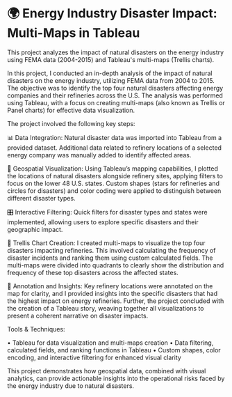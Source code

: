 # 🌍 Energy Industry Disaster Impact: Multi-Maps in Tableau 
This project analyzes the impact of natural disasters on the energy industry using FEMA data (2004-2015) and Tableau's multi-maps (Trellis charts). 

In this project, I conducted an in-depth analysis of the impact of natural disasters on the energy industry, utilizing FEMA data from 2004 to 2015. The objective was to identify the top four natural disasters affecting energy companies and their refineries across the U.S. The analysis was performed using Tableau, with a focus on creating multi-maps (also known as Trellis or Panel charts) for effective data visualization.

The project involved the following key steps:

📊 Data Integration: Natural disaster data was imported into Tableau from a provided dataset. Additional data related to refinery locations of a selected energy company was manually added to identify affected areas.
 
📍 Geospatial Visualization: Using Tableau’s mapping capabilities, I plotted the locations of natural disasters alongside refinery sites, applying filters to focus on the lower 48 U.S. states. Custom shapes (stars for refineries and circles for disasters) and color coding were applied to distinguish between different disaster types.
 
🎛️ Interactive Filtering: Quick filters for disaster types and states were implemented, allowing users to explore specific disasters and their geographic impact.
 
🧮 Trellis Chart Creation: I created multi-maps to visualize the top four disasters impacting refineries. This involved calculating the frequency of disaster incidents and ranking them using custom calculated fields. The multi-maps were divided into quadrants to clearly show the distribution and frequency of these top disasters across the affected states.
 
📝 Annotation and Insights: Key refinery locations were annotated on the map for clarity, and I provided insights into the specific disasters that had the highest impact on energy refineries. Further, the project concluded with the creation of a Tableau story, weaving together all visualizations to present a coherent narrative on disaster impacts.
	
Tools & Techniques:

• Tableau for data visualization and multi-maps creation
• Data filtering, calculated fields, and ranking functions in Tableau
• Custom shapes, color encoding, and interactive filtering for enhanced visual clarity
	
This project demonstrates how geospatial data, combined with visual analytics, can provide actionable insights into the operational risks faced by the energy industry due to natural disasters.




